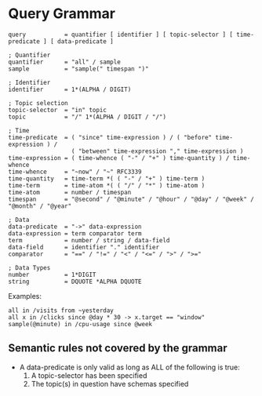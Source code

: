 # Query Grammar

```abnf
query           = quantifier [ identifier ] [ topic-selector ] [ time-predicate ] [ data-predicate ]

; Quantifier
quantifier      = "all" / sample
sample          = "sample(" timespan ")"

; Identifier
identifier      = 1*(ALPHA / DIGIT)

; Topic selection
topic-selector  = "in" topic
topic           = "/" 1*(ALPHA / DIGIT / "/")

; Time
time-predicate  = ( "since" time-expression ) / ( "before" time-expression ) / 
                  ( "between" time-expression "," time-expression )
time-expression = ( time-whence ( "-" / "+" ) time-quantity ) / time-whence
time-whence     = "~now" / "~" RFC3339
time-quantity   = time-term *( ( "-" / "+" ) time-term )
time-term       = time-atom *( ( "/" / "*" ) time-atom )
time-atom       = number / timespan
timespan        = "@second" / "@minute" / "@hour" / "@day" / "@week" / "@month" / "@year"

; Data
data-predicate  = "->" data-expression
data-expression = term comparator term
term            = number / string / data-field
data-field      = identifier "." identifier
comparator      = "==" / "!=" / "<" / "<=" / ">" / ">="

; Data Types
number          = 1*DIGIT
string          = DQUOTE *ALPHA DQUOTE
```

Examples:

```
all in /visits from ~yesterday
all x in /clicks since @day * 30 -> x.target == "window"
sample(@minute) in /cpu-usage since @week
```

## Semantic rules not covered by the grammar

* A data-predicate is only valid as long as ALL of the following is true:
  1. A topic-selector has been specified
  2. The topic(s) in question have schemas specified
